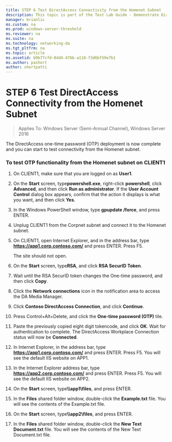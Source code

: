 ```yaml
---
title: STEP 6 Test DirectAccess Connectivity from the Homenet Subnet
description: This topic is part of the Test Lab Guide - Demonstrate DirectAccess with OTP Authentication and RSA SecurID for Windows Server 2016
manager: brianlic
ms.custom: na
ms.prod: windows-server-threshold
ms.reviewer: na
ms.suite: na
ms.technology: networking-da
ms.tgt_pltfrm: na
ms.topic: article
ms.assetid: b9b77cfd-8dd4-476b-a118-f3d6bf59e7b1
ms.author: pashort
author: shortpatti
---
```

# STEP 6 Test DirectAccess Connectivity from the Homenet Subnet

>Applies To: Windows Server (Semi-Annual Channel), Windows Server 2016

The DirectAccess one-time password (OTP) deployment is now complete and you can start to test connectivity from the Homenet subnet.  
  
### To test OTP functionality from the Homenet subnet on CLIENT1  
  
1. On CLIENT1, make sure that you are logged on as **User1**.  
  
2. On the **Start** screen, type**powershell.exe**, right-click **powershell**, click **Advanced**, and then click **Run as administrator**. If the **User Account Control** dialog box appears, confirm that the action it displays is what you want, and then click **Yes**.  
  
3. In the Windows PowerShell window, type **gpupdate /force**, and press ENTER.  
  
4. Unplug CLIENT1 from the Corpnet subnet and connect it to the Homenet subnet.  
  
5. On CLIENT1, open Internet Explorer, and in the address bar, type **https://app1.corp.contoso.com/** and press ENTER. Press F5.  
  
   The site should not open.  
  
6. On the **Start** screen, type**RSA**, and click **RSA SecurID Token**.  
  
7. Wait until the RSA SecurID token changes the One-time password, and then click **Copy**.  
  
8. Click the **Network connections** icon in the notification area to access the DA Media Manager.  
  
9. Click **Contoso DirectAccess Connection**, and click **Continue**.  
  
10. Press Control+Alt+Delete, and click the **One-time password (OTP)** tile.  
  
11. Paste the previously copied eight digit tokencode, and click **OK**. Wait for authentication to complete. The DirectAccess Workplace Connection status will now be **Connected**.  
  
12. In Internet Explorer, in the address bar, type **https://app1.corp.contoso.com/** and press ENTER. Press F5. You will see the default IIS website on APP1.  
  
13. In the Internet Explorer address bar, type **https://app2.corp.contoso.com/** and press ENTER. Press F5. You will see the default IIS website on APP2.  
  
14. On the **Start** screen, type<strong>\\\app1\files</strong>, and press ENTER.  
  
15. In the **Files** shared folder window, double-click the **Example.txt** file. You will see the contents of the Example.txt file.  
  
16. On the **Start** screen, type<strong>\\\app2\files</strong>, and press ENTER.  
  
17. In the **Files** shared folder window, double-click the **New Text Document.txt** file. You will see the contents of the New Text Document.txt file.  
  


